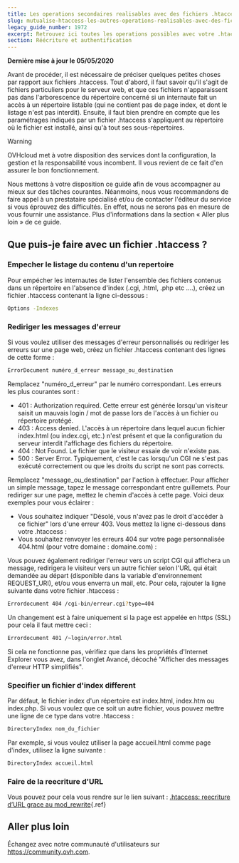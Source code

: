 ```yaml
---
title: Les operations secondaires realisables avec des fichiers .htaccess
slug: mutualise-htaccess-les-autres-operations-realisables-avec-des-fichiers-htaccess
legacy_guide_number: 1972
excerpt: Retrouvez ici toutes les operations possibles avec votre .htaccess autre que la protection de dossier.
section: Réécriture et authentification
---
```


**Dernière mise à jour le 05/05/2020**

Avant de procéder, il est nécessaire de préciser quelques petites choses par rapport aux fichiers .htaccess. Tout d'abord, il faut savoir qu'il s'agit de fichiers particuliers pour le serveur web, et que ces fichiers n'apparaissent pas dans l'arborescence du répertoire concerné si un internaute fait un accès à un répertoire listable (qui ne contient pas de page index, et dont le listage n'est pas interdit). Ensuite, il faut bien prendre en compte que les paramétrages indiqués par un fichier .htaccess s'appliquent au répertoire où le fichier est installé, ainsi qu'à tout ses sous-répertoires.

> [!warning]
>
> OVHcloud met à votre disposition des services dont la configuration, la gestion et la responsabilité vous incombent. Il vous revient de ce fait d'en assurer le bon fonctionnement.
> 
> Nous mettons à votre disposition ce guide afin de vous accompagner au mieux sur des tâches courantes. Néanmoins, nous vous recommandons de faire appel à un prestataire spécialisé et/ou de contacter l'éditeur du service si vous éprouvez des difficultés. En effet, nous ne serons pas en mesure de vous fournir une assistance. Plus d'informations dans la section « Aller plus loin » de ce guide.
> 

## Que puis-je faire avec un fichier .htaccess ?

### Empecher le listage du contenu d'un repertoire
Pour empécher les internautes de lister l'ensemble des fichiers contenus dans un répertoire en l'absence d'index (.cgi, .html, .php etc ....), créez un fichier .htaccess contenant la ligne ci-dessous :


```bash
Options -Indexes
```


### Rediriger les messages d'erreur
Si vous voulez utiliser des messages d'erreur personnalisés ou rediriger les erreurs sur une page web, créez un fichier .htaccess contenant des lignes de cette forme :


```bash
ErrorDocument numéro_d_erreur message_ou_destination
```

Remplacez "numéro_d_erreur" par le numéro correspondant. Les erreurs les plus courantes sont :

- 401 : Authorization required. Cette erreur est générée lorsqu'un visiteur saisit un mauvais login / mot de passe lors de l'accès à un fichier ou répertoire protégé.
- 403 : Access denied. L'accès à un répertoire dans lequel aucun fichier index.html (ou index.cgi, etc.) n'est présent et que la configuration du serveur interdit l'affichage des fichiers du répertoire.
- 404 : Not Found. Le fichier que le visiteur essaie de voir n'existe pas.
- 500 : Server Error. Typiquement, c'est le cas lorsqu'un CGI ne s'est pas exécuté correctement ou que les droits du script ne sont pas corrects.

Remplacez "message_ou_destination" par l'action à effectuer. Pour afficher un simple message, tapez le message correspondant entre guillemets. Pour rediriger sur une page, mettez le chemin d'accès à cette page. Voici deux exemples pour vous éclairer :

- Vous souhaitez indiquer "Désolé, vous n'avez pas le droit d'accéder à ce fichier" lors d'une erreur 403. Vous mettez la ligne ci-dessous dans votre .htaccess :
- Vous souhaitez renvoyer les erreurs 404 sur votre page personnalisée 404.html (pour votre domaine : domaine.com) :

Vous pouvez également rediriger l'erreur vers un script CGI qui affichera un message, redirigera le visiteur vers un autre fichier selon l'URL qui était demandée au départ (disponible dans la variable d'environnement REQUEST_URI), et/ou vous enverra un mail, etc. Pour cela, rajouter la ligne suivante dans votre fichier .htaccess :


```bash
Errordocument 404 /cgi-bin/erreur.cgi?type=404
```

Un changement est à faire uniquement si la page est appelée en https (SSL) pour cela il faut mettre ceci :


```bash
Errordocument 401 /~login/error.html
```

Si cela ne fonctionne pas, vérifiez que dans les propriétés d'Internet Explorer vous avez, dans l'onglet Avancé, décoché "Afficher des messages d'erreur HTTP simplifiés".


### Specifier un fichier d'index different
Par défaut, le fichier index d'un répertoire est index.html, index.htm ou index.php. Si vous voulez que ce soit un autre fichier, vous pouvez mettre une ligne de ce type dans votre .htaccess :


```bash
DirectoryIndex nom_du_fichier
```

Par exemple, si vous voulez utiliser la page accueil.html comme page d'index, utilisez la ligne suivante :


```bash
DirectoryIndex accueil.html
```


### Faire de la reecriture d'URL
Vous pouvez pour cela vous rendre sur le lien suivant : [.htaccess: reecriture d’URL grace au mod_rewrite](../htaccess-reecriture-url-mod-rewrite/){.ref}


## Aller plus loin

Échangez avec notre communauté d'utilisateurs sur <https://community.ovh.com>.
